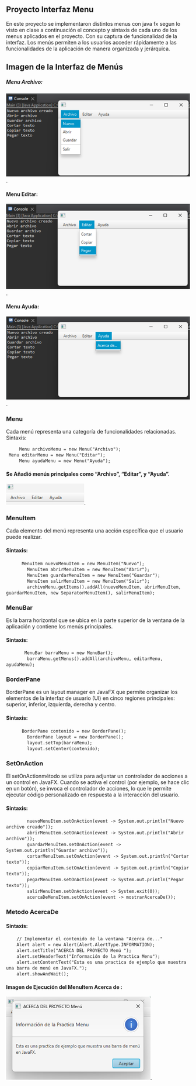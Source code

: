 ## Proyecto Interfaz Menu
En este proyecto se implementaron distintos menus con java fx segun lo visto en clase a continuación el concepto y sintaxis de cada uno de los menus aplicados en el proyecto. Con su captura de funcionalidad de la interfaz.
Los menús permiten a los usuarios acceder rápidamente a las funcionalidades de la aplicación de manera organizada y jerárquica.
## Imagen de la Interfaz de Menús
##### Menu Archivo:
![Captura de Pantalla de la Aplicación](archivo.png).
#### Menu Editar:
![Captura de Pantalla de la Aplicación](Editar.png).
#### Menu Ayuda:
![Captura de Pantalla de la Aplicación](Ayuda.png).
### Menu
Cada menú representa una categoría de funcionalidades relacionadas.
Sintaxis:   

         Menu archivoMenu = new Menu("Archivo"); 
	 Menu editarMenu = new Menu("Editar");
         Menu ayudaMenu = new Menu("Ayuda");
#### Se Añadió menús principales como “Archivo”, “Editar”, y “Ayuda”.
![Captura de Pantalla de la Aplicación](Menu.png).
             
### MenuItem
Cada elemento del menú representa una acción específica que el usuario puede realizar.
#### Sintaxis:

          MenuItem nuevoMenuItem = new MenuItem("Nuevo");
	        MenuItem abrirMenuItem = new MenuItem("Abrir");
	        MenuItem guardarMenuItem = new MenuItem("Guardar");
	        MenuItem salirMenuItem = new MenuItem("Salir");
	        archivoMenu.getItems().addAll(nuevoMenuItem, abrirMenuItem, guardarMenuItem, new SeparatorMenuItem(), salirMenuItem);       
### MenuBar
Es la barra horizontal que se ubica en la parte superior de la ventana de la aplicación y contiene los menús principales.
#### Sintaxis:  

           MenuBar barraMenu = new MenuBar();
	        barraMenu.getMenus().addAll(archivoMenu, editarMenu, ayudaMenu);
### BorderPane
 BorderPane es un layout manager en JavaFX que permite organizar los elementos de la interfaz de usuario (UI) en cinco regiones principales: superior, inferior, izquierda, derecha y centro.
 #### Sintaxis: 

          BorderPane contenido = new BorderPane();
	        BorderPane layout = new BorderPane();
	        layout.setTop(barraMenu);
	        layout.setCenter(contenido);
### SetOnAction

El setOnActionmétodo se utiliza para adjuntar un controlador de acciones a un control en JavaFX. Cuando se activa el control (por ejemplo, se hace clic en un botón), se invoca el controlador de acciones, lo que le permite ejecutar código personalizado en respuesta a la interacción del usuario.
#### Sintaxis:

	        nuevoMenuItem.setOnAction(event -> System.out.println("Nuevo archivo creado"));
	        abrirMenuItem.setOnAction(event -> System.out.println("Abrir archivo"));
	        guardarMenuItem.setOnAction(event -> System.out.println("Guardar archivo"));
	        cortarMenuItem.setOnAction(event -> System.out.println("Cortar texto"));
	        copiarMenuItem.setOnAction(event -> System.out.println("Copiar texto"));
	        pegarMenuItem.setOnAction(event -> System.out.println("Pegar texto"));
	        salirMenuItem.setOnAction(event -> System.exit(0));
	        acercaDeMenuItem.setOnAction(event -> mostrarAcercaDe());
### Metodo AcercaDe
#### Sintaxis:

        // Implementar el contenido de la ventana "Acerca de..."
        Alert alert = new Alert(Alert.AlertType.INFORMATION);
        alert.setTitle("ACERCA DEL PROYECTO Menú ");
        alert.setHeaderText("Información de la Practica Menu");
        alert.setContentText("Esta es una practica de ejemplo que muestra una barra de menú en JavaFX.");
        alert.showAndWait();
#### Imagen de Ejecución del MenuItem Acerca de :
![Captura de Pantalla de la Aplicación](Mensaje.png).
        



